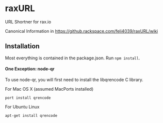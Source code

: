 raxURL
======

URL Shortner for rax.io

Canonical Information in https://github.rackspace.com/feli4039/raxURL/wiki

## Installation

Most everything is contained in the package.json. Run `npm install`.

#### One Exception: node-qr

To use node-qr, you will first need to install the libqrencode C library.

For Mac OS X (assumed MacPorts installed)

    port install qrencode
    
For Ubuntu Linux

    apt-get install qrencode
